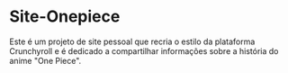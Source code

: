 # Site-Onepiece
Este é um projeto de site pessoal que recria o estilo da plataforma Crunchyroll e é dedicado a compartilhar informações sobre a história do anime "One Piece".
